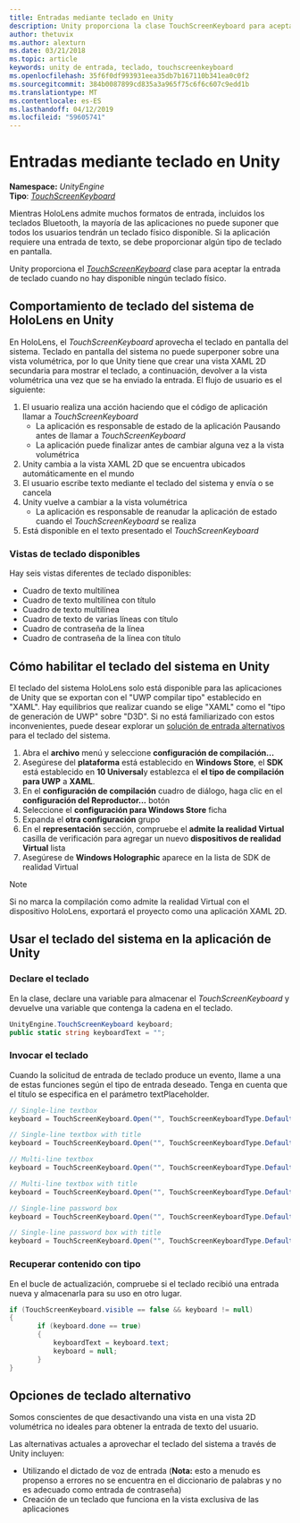 ```yaml
---
title: Entradas mediante teclado en Unity
description: Unity proporciona la clase TouchScreenKeyboard para aceptar la entrada de teclado cuando no hay disponible ningún teclado físico.
author: thetuvix
ms.author: alexturn
ms.date: 03/21/2018
ms.topic: article
keywords: unity de entrada, teclado, touchscreenkeyboard
ms.openlocfilehash: 35f6f0df993931eea35db7b167110b341ea0c0f2
ms.sourcegitcommit: 384b0087899cd835a3a965f75c6f6c607c9edd1b
ms.translationtype: MT
ms.contentlocale: es-ES
ms.lasthandoff: 04/12/2019
ms.locfileid: "59605741"
---
```

# <a name="keyboard-input-in-unity"></a>Entradas mediante teclado en Unity

**Namespace:** *UnityEngine*<br>
 **Tipo**: *[TouchScreenKeyboard](http://docs.unity3d.com/ScriptReference/TouchScreenKeyboard.html)*

Mientras HoloLens admite muchos formatos de entrada, incluidos los teclados Bluetooth, la mayoría de las aplicaciones no puede suponer que todos los usuarios tendrán un teclado físico disponible. Si la aplicación requiere una entrada de texto, se debe proporcionar algún tipo de teclado en pantalla.

Unity proporciona el *[TouchScreenKeyboard](http://docs.unity3d.com/ScriptReference/TouchScreenKeyboard.html)* clase para aceptar la entrada de teclado cuando no hay disponible ningún teclado físico.

## <a name="hololens-system-keyboard-behavior-in-unity"></a>Comportamiento de teclado del sistema de HoloLens en Unity

En HoloLens, el *TouchScreenKeyboard* aprovecha el teclado en pantalla del sistema. Teclado en pantalla del sistema no puede superponer sobre una vista volumétrica, por lo que Unity tiene que crear una vista XAML 2D secundaria para mostrar el teclado, a continuación, devolver a la vista volumétrica una vez que se ha enviado la entrada. El flujo de usuario es el siguiente:
1. El usuario realiza una acción haciendo que el código de aplicación llamar a *TouchScreenKeyboard*
    * La aplicación es responsable de estado de la aplicación Pausando antes de llamar a *TouchScreenKeyboard*
    * La aplicación puede finalizar antes de cambiar alguna vez a la vista volumétrica
2. Unity cambia a la vista XAML 2D que se encuentra ubicados automáticamente en el mundo
3. El usuario escribe texto mediante el teclado del sistema y envía o se cancela
4. Unity vuelve a cambiar a la vista volumétrica
    * La aplicación es responsable de reanudar la aplicación de estado cuando el *TouchScreenKeyboard* se realiza
5. Está disponible en el texto presentado el *TouchScreenKeyboard*

### <a name="available-keyboard-views"></a>Vistas de teclado disponibles

Hay seis vistas diferentes de teclado disponibles:
* Cuadro de texto multilínea
* Cuadro de texto multilínea con título
* Cuadro de texto multilínea
* Cuadro de texto de varias líneas con título
* Cuadro de contraseña de la línea
* Cuadro de contraseña de la línea con título

## <a name="how-to-enable-the-system-keyboard-in-unity"></a>Cómo habilitar el teclado del sistema en Unity

El teclado del sistema HoloLens solo está disponible para las aplicaciones de Unity que se exportan con el "UWP compilar tipo" establecido en "XAML". Hay equilibrios que realizar cuando se elige "XAML" como el "tipo de generación de UWP" sobre "D3D". Si no está familiarizado con estos inconvenientes, puede desear explorar un [solución de entrada alternativos](#alternative-keyboard-options) para el teclado del sistema.
1. Abra el **archivo** menú y seleccione **configuración de compilación...**
2. Asegúrese del **plataforma** está establecido en **Windows Store**, el **SDK** está establecido en **10 Universal**y establezca el **el tipo de compilación para UWP**  a **XAML**.
3. En el **configuración de compilación** cuadro de diálogo, haga clic en el **configuración del Reproductor...**  botón
4. Seleccione el **configuración para Windows Store** ficha
5. Expanda el **otra configuración** grupo
6. En el **representación** sección, compruebe el **admite la realidad Virtual** casilla de verificación para agregar un nuevo **dispositivos de realidad Virtual** lista
7. Asegúrese de **Windows Holographic** aparece en la lista de SDK de realidad Virtual

>[!NOTE]
>Si no marca la compilación como admite la realidad Virtual con el dispositivo HoloLens, exportará el proyecto como una aplicación XAML 2D.

## <a name="using-the-system-keyboard-in-your-unity-app"></a>Usar el teclado del sistema en la aplicación de Unity

### <a name="declare-the-keyboard"></a>Declare el teclado

En la clase, declare una variable para almacenar el *TouchScreenKeyboard* y devuelve una variable que contenga la cadena en el teclado.

```cs
UnityEngine.TouchScreenKeyboard keyboard;
public static string keyboardText = "";
```

### <a name="invoke-the-keyboard"></a>Invocar el teclado

Cuando la solicitud de entrada de teclado produce un evento, llame a una de estas funciones según el tipo de entrada deseado. Tenga en cuenta que el título se especifica en el parámetro textPlaceholder.

```cs
// Single-line textbox
keyboard = TouchScreenKeyboard.Open("", TouchScreenKeyboardType.Default, false, false, false, false);

// Single-line textbox with title
keyboard = TouchScreenKeyboard.Open("", TouchScreenKeyboardType.Default, false, false, false, false, "Single-line title");

// Multi-line textbox
keyboard = TouchScreenKeyboard.Open("", TouchScreenKeyboardType.Default, false, true, false, false);

// Multi-line textbox with title
keyboard = TouchScreenKeyboard.Open("", TouchScreenKeyboardType.Default, false, true, false, false, "Multi-line Title");

// Single-line password box
keyboard = TouchScreenKeyboard.Open("", TouchScreenKeyboardType.Default, false, false, true, false);

// Single-line password box with title
keyboard = TouchScreenKeyboard.Open("", TouchScreenKeyboardType.Default, false, false, true, false, "Secure Single-line Title");
```

### <a name="retrieve-typed-contents"></a>Recuperar contenido con tipo

En el bucle de actualización, compruebe si el teclado recibió una entrada nueva y almacenarla para su uso en otro lugar.

```cs
if (TouchScreenKeyboard.visible == false && keyboard != null)
{
       if (keyboard.done == true)
       {
           keyboardText = keyboard.text;
           keyboard = null;
       }
}
```

## <a name="alternative-keyboard-options"></a>Opciones de teclado alternativo

Somos conscientes de que desactivando una vista en una vista 2D volumétrica no ideales para obtener la entrada de texto del usuario.

Las alternativas actuales a aprovechar el teclado del sistema a través de Unity incluyen:
* Utilizando el dictado de voz de entrada (<b>Nota:</b> esto a menudo es propenso a errores no se encuentra en el diccionario de palabras y no es adecuado como entrada de contraseña)
* Creación de un teclado que funciona en la vista exclusiva de las aplicaciones
